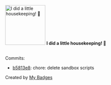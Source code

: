 <img src="https://my-badges.github.io/my-badges/chore-commit.png" alt="I did a little housekeeping! 🧹" title="I did a little housekeeping! 🧹" width="128">
<strong>I did a little housekeeping! 🧹</strong>
<br><br>

Commits:

- <a href="https://github.com/qoomon/starlines/commit/b5813e8d285e85c5eb3448985c0c9b4c7ae9d316">b5813e8</a>: chore: delete sandbox scripts


Created by <a href="https://github.com/my-badges/my-badges">My Badges</a>